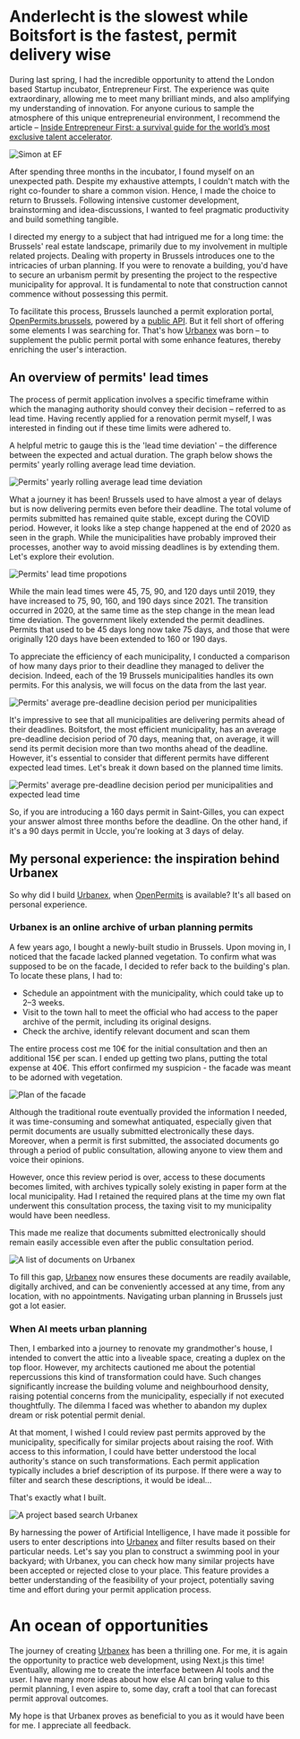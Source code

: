 # Anderlecht is the slowest while Boitsfort is the fastest, permit delivery wise

During last spring, I had the incredible opportunity to attend the London based Startup incubator, Entrepreneur First. The experience was quite extraordinary, allowing me to meet many brilliant minds, and also amplifying my understanding of innovation. For anyone curious to sample the atmosphere of this unique entrepreneurial environment, I recommend the article – [Inside Entrepreneur First: a survival guide for the world’s most exclusive talent accelerator](https://highleverage.substack.com/p/inside-entrepreneur-first-a-survival).

![Simon at EF](/img/posts/anderlecht-slowest-boitsfort-fastest-permit-delivery-wise/ef_simon.png) <!-- {.center} -->

After spending three months in the incubator, I found myself on an unexpected path. Despite my exhaustive attempts, I couldn't match with the right co-founder to share a common vision. Hence, I made the choice to return to Brussels. Following intensive customer development, brainstorming and idea-discussions, I wanted to feel pragmatic productivity and build something tangible.

I directed my energy to a subject that had intrigued me for a long time: the Brussels' real estate landscape, primarily due to my involvement in multiple related projects. Dealing with property in Brussels introduces one to the intricacies of urban planning. If you were to renovate a building, you'd have to secure an urbanism permit by presenting the project to the respective municipality for approval. It is fundamental to note that construction cannot commence without possessing this permit.

To facilitate this process, Brussels launched a permit exploration portal, [OpenPermits.brussels](https://openpermits.brussels/), powered by a [public API](https://openpermits.brussels/fr/about). But it fell short of offering some elements I was searching for. That's how [Urbanex](https://urbanex.be/) was born – to supplement the public permit portal with some enhance features, thereby enriching the user's interaction.

## An overview of permits' lead times

The process of permit application involves a specific timeframe within which the managing authority should convey their decision – referred to as lead time. Having recently applied for a renovation permit myself, I was interested in finding out if these time limits were adhered to.

A helpful metric to gauge this is the 'lead time deviation' – the difference between the expected and actual duration. The graph below shows the permits' yearly rolling average lead time deviation.

![Permits' yearly rolling average lead time deviation](/img/posts/anderlecht-slowest-boitsfort-fastest-permit-delivery-wise/permit_count_and_lt_deviation_over_time.svg) <!-- {.center} -->

What a journey it has been! Brussels used to have almost a year of delays but is now delivering permits even before their deadline. The total volume of permits submitted has remained quite stable, except during the COVID period. However, it looks like a step change happened at the end of 2020 as seen in the graph. While the municipalities have probably improved their processes, another way to avoid missing deadlines is by extending them. Let's explore their evolution.

![Permits' lead time propotions](/img/posts/anderlecht-slowest-boitsfort-fastest-permit-delivery-wise/permit_count_expected_lt.svg) <!-- {.center} -->

While the main lead times were 45, 75, 90, and 120 days until 2019, they have increased to 75, 90, 160, and 190 days since 2021. The transition occurred in 2020, at the same time as the step change in the mean lead time deviation. The government likely extended the permit deadlines. Permits that used to be 45 days long now take 75 days, and those that were originally 120 days have been extended to 160 or 190 days.

To appreciate the efficiency of each municipality, I conducted a comparison of how many days prior to their deadline they managed to deliver the decision. Indeed, each of the 19 Brussels municipalities handles its own permits. For this analysis, we will focus on the data from the last year.

![Permits' average pre-deadline decision period per municipalities](/img/posts/anderlecht-slowest-boitsfort-fastest-permit-delivery-wise/mean_pre_notice_muni.svg) <!-- {.center} -->

It's impressive to see that all municipalities are delivering permits ahead of their deadlines. Boitsfort, the most efficient municipality, has an average pre-deadline decision period of 70 days, meaning that, on average, it will send its permit decision more than two months ahead of the deadline. However, it's essential to consider that different permits have different expected lead times. Let's break it down based on the planned time limits.

![Permits' average pre-deadline decision period per municipalities and expected lead time](/img/posts/anderlecht-slowest-boitsfort-fastest-permit-delivery-wise/mean_lt_dev_muni_expected_ld.svg) <!-- {.center} -->

So, if you are introducing a 160 days permit in Saint-Gilles, you can expect your answer almost three months before the deadline. On the other hand, if it's a 90 days permit in Uccle, you're looking at 3 days of delay.

## My personal experience: the inspiration behind Urbanex

So why did I build [Urbanex](https://urbanex.be), when [OpenPermits](https://openpermits.brussels/) is available? It's all based on personal experience.

### Urbanex is an online archive of urban planning permits

A few years ago, I bought a newly-built studio in Brussels. Upon moving in, I noticed that the facade lacked planned vegetation. To confirm what was supposed to be on the facade, I decided to refer back to the building's plan. To locate these plans, I had to:

-   Schedule an appointment with the municipality, which could take up to 2–3 weeks.
-   Visit to the town hall to meet the official who had access to the paper archive of the permit, including its original designs.
-   Check the archive, identify relevant document and scan them

The entire process cost me 10€ for the initial consultation and then an additional 15€ per scan. I ended up getting two plans, putting the total expense at 40€. This effort confirmed my suspicion - the facade was meant to be adorned with vegetation.

![Plan of the facade](/img/posts/anderlecht-slowest-boitsfort-fastest-permit-delivery-wise/plan_facade.png) <!-- {.center} -->

Although the traditional route eventually provided the information I needed, it was time-consuming and somewhat antiquated, especially given that permit documents are usually submitted electronically these days. Moreover, when a permit is first submitted, the associated documents go through a period of public consultation, allowing anyone to view them and voice their opinions.

However, once this review period is over, access to these documents becomes limited, with archives typically solely existing in paper form at the local municipality. Had I retained the required plans at the time my own flat underwent this consultation process, the taxing visit to my municipality would have been needless.

This made me realize that documents submitted electronically should remain easily accessible even after the public consultation period.

![A list of documents on Urbanex](/img/posts/anderlecht-slowest-boitsfort-fastest-permit-delivery-wise/urbanex_documents.png) <!-- {.center} -->

To fill this gap, [Urbanex](https://urbanex.be) now ensures these documents are readily available, digitally archived, and can be conveniently accessed at any time, from any location, with no appointments. Navigating urban planning in Brussels just got a lot easier.

### When AI meets urban planning

Then, I embarked into a journey to renovate my grandmother's house, I intended to convert the attic into a liveable space, creating a duplex on the top floor. However, my architects cautioned me about the potential repercussions this kind of transformation could have. Such changes significantly increase the building volume and neighbourhood density, raising potential concerns from the municipality, especially if not executed thoughtfully. The dilemma I faced was whether to abandon my duplex dream or risk potential permit denial.

At that moment, I wished I could review past permits approved by the municipality, specifically for similar projects about raising the roof. With access to this information, I could have better understood the local authority's stance on such transformations. Each permit application typically includes a brief description of its purpose. If there were a way to filter and search these descriptions, it would be ideal...

That's exactly what I built.

![A project based search Urbanex](/img/posts/anderlecht-slowest-boitsfort-fastest-permit-delivery-wise/urbanex_project_ref.png) <!-- {.center} -->

By harnessing the power of Artificial Intelligence, I have made it possible for users to enter descriptions into [Urbanex](https://urbanex.be) and filter results based on their particular needs. Let's say you plan to construct a swimming pool in your backyard; with Urbanex, you can check how many similar projects have been accepted or rejected close to your place. This feature provides a better understanding of the feasibility of your project, potentially saving time and effort during your permit application process.

# An ocean of opportunities

The journey of creating [Urbanex](https://urbanex.be) has been a thrilling one. For me, it is again the opportunity to practice web development, using Next.js this time! Eventually, allowing me to create the interface between AI tools and the user. I have many more ideas about how else AI can bring value to this permit planning, I even aspire to, some day, craft a tool that can forecast permit approval outcomes.

My hope is that Urbanex proves as beneficial to you as it would have been for me. I appreciate all feedback.
